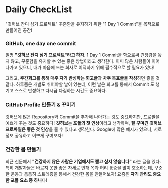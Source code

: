 # Daily CheckList
"깃허브 잔디 심기 프로젝트" 꾸준함을 유지하기 위한 "1 Day 1 Commit"을 목적으로 만들어진 공간!

### GitHub, one day one commit

일명 **"깃허브 잔디 심기 프로젝트"라고 하자**. 1 Day 1 Commit을 함으로써 긴장감을 놓지 않고, 꾸준함을 유지할 수 있는 좋은 방법이라고 생각한다.
이미 많은 사람들이 이어나가고 있으니, 내가 마음에 드는 회사로 이직하기 위해 필수적으로 할 필요가 있다!

그리고, **주간회고를 통해 매주 자기 반성하는 회고글과 차주 목표글을 작성**하면 좋을 것 같다.
하루쯤은 개발도 쉬어야할 날이 있는데, 이런 날은 회고를 통해서 Commit 도 챙기고 스스로 반성하고 다시금 다짐하는 시간도 중요하다.


### GitHub Profile 만들기 & 꾸미기

깃허브에 많은 Repository와 Commit을 추가해 나아가는 것도 중요하지만, 프로필을 예쁘게 꾸는 것도 중요하다!
**깃허브는 포폴의 첫 인상**이라고 생각하며, **잘 꾸며긴 깃허브 프로파일은 좋은 첫 인상**을 줄 수 있다고 생각한다.
Google에 많은 예시가 있으니, 서로 정보 공유하고 이쁘게 꾸며보자!


### 건강한 몸 만들기

최근 신문에서 **"건강하지 않은 사람은 기업에서도 뽑고 싶지 않습니다"** 라는 글을 있다.
특히 개발자들은 바르지 못한 좋은 자세로 인해 목과 허리 통증을 많이 호소하는데, 꾸준한 운동과 틈틈히 스트레층을 통해서 건강한 몸을 만들어보자!
요즘은 **자기 관리도 중요한 포폴 요소 중 하나**다!
